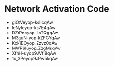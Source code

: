 # Network Activation Code
* giOtVeyop-kolIcqAw
* leNyIeyop-ko7E4qAw
* DZrPneyop-koTQgqAw
* M3guN-yop-kZFGYqAw
* Kck1EOyop_Zzvz0qAw
* MWP6luyop_ZzgMsqAw
* XfhH-uyop9JVfl8qAw
* 1x_SPeyop9JPw5kqAw